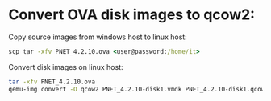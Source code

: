 # Convert OVA disk images to qcow2:

Copy source images from windows host to linux host:

```cmd
scp tar -xfv PNET_4.2.10.ova <user@password:/home/it>
```


Convert disk images on linux host:

```bash
tar -xfv PNET_4.2.10.ova
qemu-img convert -O qcow2 PNET_4.2.10-disk1.vmdk PNET_4.2.10-disk1.qcow2
```
